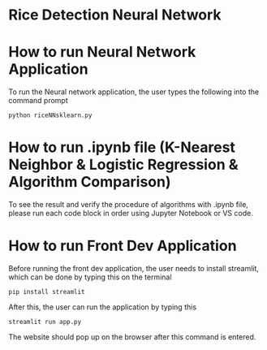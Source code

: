 # Rice Detection Neural Network

# How to run Neural Network Application

To run the Neural network application, the user types the following into the command prompt

```
python riceNNsklearn.py
```

# How to run .ipynb file (K-Nearest Neighbor & Logistic Regression & Algorithm Comparison)

To see the result and verify the procedure of algorithms with .ipynb file, please run each code block in order using Jupyter Notebook or VS code.

# How to run Front Dev Application

Before running the front dev application, the user needs to install streamlit, which can be done by typing this on the terminal

```
pip install streamlit
```

After this, the user can run the application by typing this

```
streamlit run app.py
```

The website should pop up on the browser after this command is entered.
